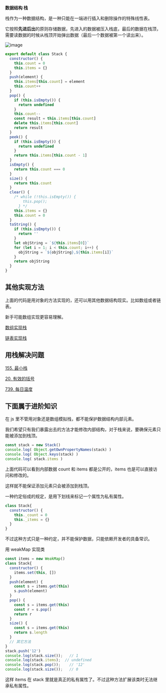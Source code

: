 <!--
 * @Author: 张宏亮
 * @Date: 2019-09-22 09:10:45
 * @LastEditors: 张宏亮<hongliang@yunshan.net>
 * @LastEditTime: 2019-09-22 14:42:15
 * @Description: file content
 * @Versions: 1.0.0
 -->

**数据结构	栈**

 栈作为一种数据结构，是一种只能在一端进行插入和删除操作的特殊线性表。
 
 它按照**先进后出**的原则存储数据，先进入的数据被压入栈底，最后的数据在栈顶，需要读数据的时候从栈顶开始弹出数据（最后一个数据被第一个读出来）。

![image](https://raw.githubusercontent.com/zhl1232/javascript-algorithm/master/static/img/stack.png)

```js
export default class Stack {
  constructor() {
    this.count = 0
    this.items = {}
  }
  push(element) {
    this.items[this.count] = element
    this.count++
  }
  pop() {
    if (this.isEmpty()) {
      return undefined
    }
    this.count--
    const result = this.items[this.count]
    delete this.items[this.count]
    return result
  }
  peek() {
    if (this.isEmpty()) {
      return undefined
    }
    return this.items[this.count - 1]
  }
  isEmpty() {
    return this.count === 0
  }
  size() {
    return this.count
  }
  clear() {
    /* while (!this.isEmpty()) {
        this.pop();
      } */
    this.items = {}
    this.count = 0
  }
  toString() {
    if (this.isEmpty()) {
      return ''
    }
    let objString = `${this.items[0]}`
    for (let i = 1; i < this.count; i++) {
      objString = `${objString},${this.items[i]}`
    }
    return objString
  }
}
```

## 其他实现方法

上面的代码是用对象的方法实现的，还可以用其他数据结构现实。比如数组或者链表。

新手可能数组实现更容易理解。

[数组实现栈](https://github.com/zhl1232/javascript-algorithm/tree/master/section/StackArray.md)

[链表实现栈](https://github.com/zhl1232/javascript-algorithm/tree/master/section/StackLinkedList.md)


## 用栈解决问题

[155. 最小栈](https://github.com/zhl1232/javascript-algorithm/tree/master/solve-problems/155.md)

[20. 有效的括号](https://github.com/zhl1232/javascript-algorithm/tree/master/solve-problems/20.md)

[739. 每日温度](https://github.com/zhl1232/javascript-algorithm/tree/master/solve-problems/739.md)


## 下面属于进阶知识

在 js 里不管用对象还是数组模拟栈，都不能保护数据结构内部元素。

我们希望只有我们暴露出去的方法才能修改内部结构，对于栈来说，要确保元素只能被添加到栈顶。

```js
const stack = new Stack()
console.log( Object.getOwnPropertyNames(stack) )
console.log( Object.keys(stack) )
console.log( stack.items )
```

上面代码可以看到内部数据 count 和 items 都是公开的，items 也是可以直接访问和修改的。

这样就不能保证添加元素只会被添加到栈顶。


一种约定俗成的规定，是用下划线来标记一个属性为私有属性。
```js
class Stack{
  constructor() {
    this._count = 0
    this._items = {}
  }
}
```
不过这种方式只是一种约定，并不能保护数据，只能依赖开发者的具备常识。

用 weakMap 实现类

```js
const items = new WeakMap()
class Stack{
  constructor() {
    items.set(this, [])
  }
  push(element) {
    const s = items.get(this)
    s.push(element)
  }
  pop() {
    const s = items.get(this)
    const r = s.pop()
    return r
  }
  size() {
    const s = items.get(this)
    return s.length
  }
  // 其它方法
}
stack.push('12')
console.log(stack.size());   // 1
console.log(stack.items);  // undefined
console.log(stack.pop());    // '12'
console.log(stack.size());   // 0
```
这样 items 在 stack 里就是真正的私有属性了。不过这种方法扩展该类时无法继承私有属性。
